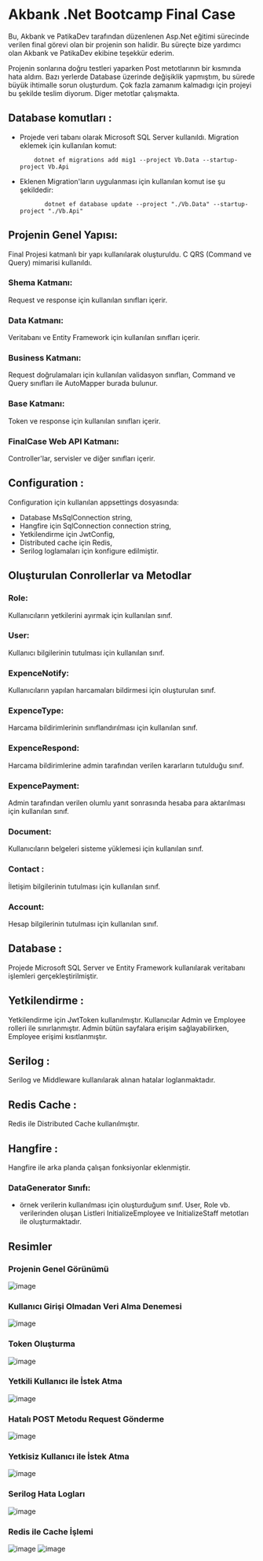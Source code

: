
# Akbank .Net Bootcamp Final Case

Bu, Akbank ve PatikaDev tarafından düzenlenen Asp.Net eğitimi sürecinde verilen final görevi olan bir projenin son halidir. Bu süreçte bize yardımcı olan Akbank ve PatikaDev ekibine teşekkür ederim.

Projenin sonlarına doğru testleri yaparken Post metotlarının bir kısmında hata aldım. Bazı yerlerde Database üzerinde değişiklik yapmıştım, bu sürede büyük ihtimalle sorun oluşturdum. Çok fazla zamanım kalmadıgı için projeyi bu şekilde teslim diyorum. Diger metotlar çalışmakta. 

## Database komutları :
- Projede veri tabanı olarak Microsoft SQL Server kullanıldı. Migration eklemek için kullanılan komut:
    ```
        dotnet ef migrations add mig1 --project Vb.Data --startup-project Vb.Api
    ```
-  Eklenen Migration'ların uygulanması için kullanılan komut ise şu şekildedir:
    ```
           dotnet ef database update --project "./Vb.Data" --startup-project "./Vb.Api"
    ```
## Projenin Genel Yapısı: 
Final Projesi katmanlı bir yapı kullanılarak oluşturuldu. C QRS (Command ve Query) mimarisi kullanıldı.
### Shema Katmanı:
Request ve response için kullanılan sınıfları içerir.
### Data Katmanı:
 Veritabanı ve Entity Framework için kullanılan sınıfları içerir.
### Business  Katmanı:
Request doğrulamaları için kullanılan validasyon sınıfları, Command ve Query sınıfları ile AutoMapper burada bulunur.
### Base  Katmanı:
 Token ve response için kullanılan sınıfları içerir.
### FinalCase Web API Katmanı: 
 Controller'lar, servisler ve diğer sınıfları içerir.

## Configuration :
Configuration için kullanılan appsettings dosyasında:
-   Database MsSqlConnection string,
-   Hangfire için SqlConnection connection string,
-   Yetkilendirme için JwtConfig,
-   Distributed cache için Redis,
-   Serilog loglamaları için konfigure edilmiştir.

## Oluşturulan Conrollerlar va Metodlar
### Role: 
Kullanıcıların yetkilerini ayırmak için kullanılan sınıf.
### User: 
Kullanıcı bilgilerinin tutulması için kullanılan sınıf.
### ExpenceNotify: 
Kullanıcıların yapılan harcamaları bildirmesi için oluşturulan sınıf.
### ExpenceType: 
Harcama bildirimlerinin sınıflandırılması için kullanılan sınıf.
### ExpenceRespond: 
Harcama bildirimlerine admin tarafından verilen kararların tutulduğu sınıf.
### ExpencePayment: 
Admin tarafından verilen olumlu yanıt sonrasında hesaba para aktarılması için kullanılan sınıf.
### Document: 
Kullanıcıların belgeleri sisteme yüklemesi için kullanılan sınıf.
### Contact : 
 İletişim bilgilerinin tutulması için kullanılan sınıf.
### Account: 
Hesap bilgilerinin tutulması için kullanılan sınıf.


## Database : 
Projede Microsoft SQL Server ve Entity Framework kullanılarak veritabanı işlemleri gerçekleştirilmiştir.

## Yetkilendirme : 
Yetkilendirme için JwtToken kullanılmıştır. Kullanıcılar Admin ve Employee rolleri ile sınırlanmıştır. Admin bütün sayfalara erişim sağlayabilirken, Employee erişimi kısıtlanmıştır.

## Serilog : 
Serilog ve Middleware kullanılarak alınan hatalar loglanmaktadır.

## Redis Cache :
Redis ile Distributed Cache kullanılmıştır.


## Hangfire :
Hangfire ile arka planda çalışan fonksiyonlar eklenmiştir.

### DataGenerator Sınıfı:
- örnek verilerin kullanılması için oluşturduğum sınıf. User, Role vb. verilerinden oluşan Listleri InitializeEmployee ve InitializeStaff metotları ile oluşturmaktadır.

## Resimler
### Projenin Genel Görünümü
![image](images/1.jpg)
### Kullanıcı Girişi Olmadan Veri Alma Denemesi
![image](images/2.jpg)
### Token Oluşturma
![image](images/3.jpg)
### Yetkili Kullanıcı ile İstek Atma
![image](images/4.jpg)
### Hatalı POST Metodu Request Gönderme
![image](images/5.jpg)
### Yetkisiz Kullanıcı ile İstek Atma
![image](images/6.jpg)
### Serilog Hata Logları
![image](images/7.jpg)
### Redis ile Cache İşlemi
![image](images/8.jpg)
![image](images/redis.jpg)